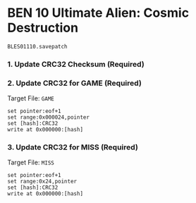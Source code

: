 # BEN 10  Ultimate Alien: Cosmic Destruction 

`BLES01110.savepatch`

### 1.  Update CRC32 Checksum (Required)
### 2. Update CRC32 for GAME (Required)

Target File: `GAME`

```
set pointer:eof+1
set range:0x000024,pointer
set [hash]:CRC32
write at 0x000000:[hash]
```

### 3. Update CRC32 for MISS (Required)

Target File: `MISS`

```
set pointer:eof+1
set range:0x24,pointer
set [hash]:CRC32
write at 0x000000:[hash]
```

